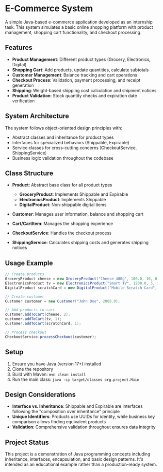 # E-Commerce System

A simple Java-based e-commerce application developed as an internship task. This system simulates a basic online shopping platform with product management, shopping cart functionality, and checkout processing.

## Features

- **Product Management**: Different product types (Grocery, Electronics, Digital)
- **Shopping Cart**: Add products, update quantities, calculate subtotals
- **Customer Management**: Balance tracking and cart operations
- **Checkout Process**: Validation, payment processing, and receipt generation
- **Shipping**: Weight-based shipping cost calculation and shipment notices
- **Product Validation**: Stock quantity checks and expiration date verification

## System Architecture

The system follows object-oriented design principles with:

- Abstract classes and inheritance for product types
- Interfaces for specialized behaviors (Shippable, Expirable)
- Service classes for cross-cutting concerns (CheckoutService, ShippingService)
- Business logic validation throughout the codebase

## Class Structure

- **Product**: Abstract base class for all product types
  - **GroceryProduct**: Implements Shippable and Expirable
  - **ElectronicsProduct**: Implements Shippable
  - **DigitalProduct**: Non-shippable digital items

- **Customer**: Manages user information, balance and shopping cart
- **Cart/CartItem**: Manages the shopping experience
- **CheckoutService**: Handles the checkout process
- **ShippingService**: Calculates shipping costs and generates shipping notices

## Usage Example

```java
// Create products
GroceryProduct cheese = new GroceryProduct("Cheese 400g", 100.0, 10, 0.4, LocalDate.now().plusDays(30));
ElectronicsProduct tv = new ElectronicsProduct("Smart TV", 1200.0, 5, 15.0);
DigitalProduct scratchCard = new DigitalProduct("Mobile Scratch Card", 50.0, 100);

// Create customer
Customer customer = new Customer("John Doe", 2000.0);

// Add products to cart
customer.addToCart(cheese, 2);
customer.addToCart(tv, 1);
customer.addToCart(scratchCard, 1);

// Process checkout
CheckoutService.processCheckout(customer);
```

## Setup

1. Ensure you have Java (version 17+) installed
2. Clone the repository
3. Build with Maven: `mvn clean install`
4. Run the main class: `java -cp target/classes org.project.Main`

## Design Considerations

- **Interface vs. Inheritance**: Shippable and Expirable are interfaces following the "composition over inheritance" principle
- **Unique Identifiers**: Products use UUIDs for identity, while business key comparison allows finding equivalent products
- **Validation**: Comprehensive validation throughout ensures data integrity

## Project Status

This project is a demonstration of Java programming concepts including inheritance, interfaces, encapsulation, and basic design patterns. It's intended as an educational example rather than a production-ready system.
